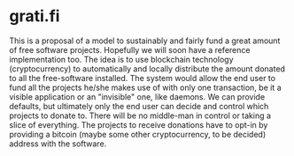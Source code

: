 grati.fi
========
This is a proposal of a model to sustainably and fairly fund a great amount of free software projects. Hopefully we will soon have a reference implementation too. The idea is to use blockchain technology (cryptocurrency) to automatically and locally distribute the amount donated to all the free-software installed. The system would allow the end user to fund all the projects he/she makes use of with only one transaction, be it a visible application or an "invisible" one, like daemons. We can provide defaults, but ultimately only the end user can decide and control which projects to donate to. There will be no middle-man in control or taking a slice of everything. The projects to receive donations have to opt-in by providing a bitcoin (maybe some other cryptocurrency, to be decided) address with the software.
